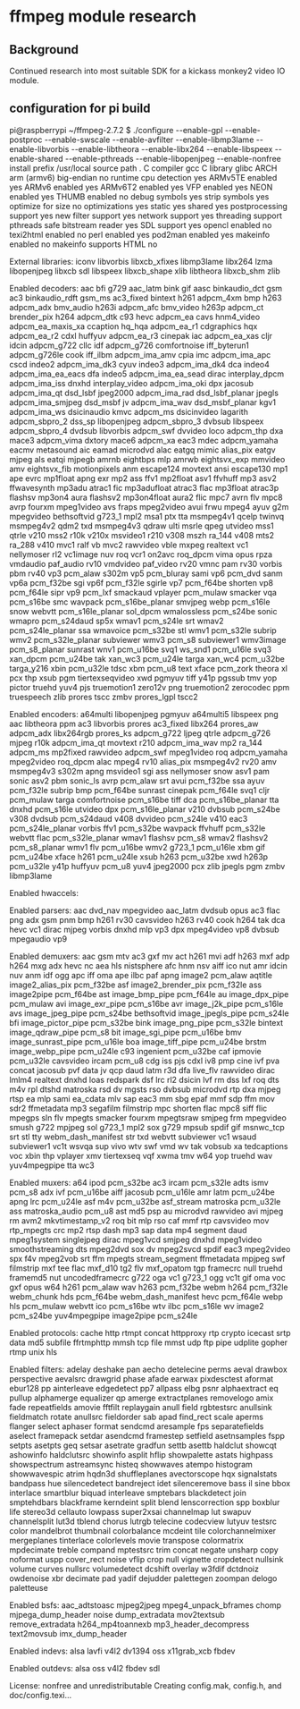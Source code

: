 # ffmpeg module research

## Background

Continued research into most suitable SDK for a kickass monkey2 video IO module.

## configuration for pi build

pi@raspberrypi ~/ffmpeg-2.7.2 $ ./configure --enable-gpl --enable-postproc --enable-swscale --enable-avfilter --enable-libmp3lame --enable-libvorbis --enable-libtheora --enable-libx264 --enable-libspeex --enable-shared --enable-pthreads --enable-libopenjpeg --enable-nonfree
install prefix            /usr/local
source path               .
C compiler                gcc
C library                 glibc
ARCH                      arm (armv6)
big-endian                no
runtime cpu detection     yes
ARMv5TE enabled           yes
ARMv6 enabled             yes
ARMv6T2 enabled           yes
VFP enabled               yes
NEON enabled              yes
THUMB enabled             no
debug symbols             yes
strip symbols             yes
optimize for size         no
optimizations             yes
static                    yes
shared                    yes
postprocessing support    yes
new filter support        yes
network support           yes
threading support         pthreads
safe bitstream reader     yes
SDL support               yes
opencl enabled            no
texi2html enabled         no
perl enabled              yes
pod2man enabled           yes
makeinfo enabled          no
makeinfo supports HTML    no

External libraries:
iconv			libvorbis		libxcb_xfixes
libmp3lame		libx264			lzma
libopenjpeg		libxcb			sdl
libspeex		libxcb_shape		xlib
libtheora		libxcb_shm		zlib

Enabled decoders:
aac			bfi			g729
aac_latm		bink			gif
aasc			binkaudio_dct		gsm
ac3			binkaudio_rdft		gsm_ms
ac3_fixed		bintext			h261
adpcm_4xm		bmp			h263
adpcm_adx		bmv_audio		h263i
adpcm_afc		bmv_video		h263p
adpcm_ct		brender_pix		h264
adpcm_dtk		c93			hevc
adpcm_ea		cavs			hnm4_video
adpcm_ea_maxis_xa	ccaption		hq_hqa
adpcm_ea_r1		cdgraphics		hqx
adpcm_ea_r2		cdxl			huffyuv
adpcm_ea_r3		cinepak			iac
adpcm_ea_xas		cljr			idcin
adpcm_g722		cllc			idf
adpcm_g726		comfortnoise		iff_byterun1
adpcm_g726le		cook			iff_ilbm
adpcm_ima_amv		cpia			imc
adpcm_ima_apc		cscd			indeo2
adpcm_ima_dk3		cyuv			indeo3
adpcm_ima_dk4		dca			indeo4
adpcm_ima_ea_eacs	dfa			indeo5
adpcm_ima_ea_sead	dirac			interplay_dpcm
adpcm_ima_iss		dnxhd			interplay_video
adpcm_ima_oki		dpx			jacosub
adpcm_ima_qt		dsd_lsbf		jpeg2000
adpcm_ima_rad		dsd_lsbf_planar		jpegls
adpcm_ima_smjpeg	dsd_msbf		jv
adpcm_ima_wav		dsd_msbf_planar		kgv1
adpcm_ima_ws		dsicinaudio		kmvc
adpcm_ms		dsicinvideo		lagarith
adpcm_sbpro_2		dss_sp			libopenjpeg
adpcm_sbpro_3		dvbsub			libspeex
adpcm_sbpro_4		dvdsub			libvorbis
adpcm_swf		dvvideo			loco
adpcm_thp		dxa			mace3
adpcm_vima		dxtory			mace6
adpcm_xa		eac3			mdec
adpcm_yamaha		eacmv			metasound
aic			eamad			microdvd
alac			eatgq			mimic
alias_pix		eatgv			mjpeg
als			eatqi			mjpegb
amrnb			eightbps		mlp
amrwb			eightsvx_exp		mmvideo
amv			eightsvx_fib		motionpixels
anm			escape124		movtext
ansi			escape130		mp1
ape			evrc			mp1float
apng			exr			mp2
ass			ffv1			mp2float
asv1			ffvhuff			mp3
asv2			ffwavesynth		mp3adu
atrac1			fic			mp3adufloat
atrac3			flac			mp3float
atrac3p			flashsv			mp3on4
aura			flashsv2		mp3on4float
aura2			flic			mpc7
avrn			flv			mpc8
avrp			fourxm			mpeg1video
avs			fraps			mpeg2video
avui			frwu			mpeg4
ayuv			g2m			mpegvideo
bethsoftvid		g723_1			mpl2
msa1			ptx			tta
msmpeg4v1		qcelp			twinvq
msmpeg4v2		qdm2			txd
msmpeg4v3		qdraw			ulti
msrle			qpeg			utvideo
mss1			qtrle			v210
mss2			r10k			v210x
msvideo1		r210			v308
mszh			ra_144			v408
mts2			ra_288			v410
mvc1			ralf			vb
mvc2			rawvideo		vble
mxpeg			realtext		vc1
nellymoser		rl2			vc1image
nuv			roq			vcr1
on2avc			roq_dpcm		vima
opus			rpza			vmdaudio
paf_audio		rv10			vmdvideo
paf_video		rv20			vmnc
pam			rv30			vorbis
pbm			rv40			vp3
pcm_alaw		s302m			vp5
pcm_bluray		sami			vp6
pcm_dvd			sanm			vp6a
pcm_f32be		sgi			vp6f
pcm_f32le		sgirle			vp7
pcm_f64be		shorten			vp8
pcm_f64le		sipr			vp9
pcm_lxf			smackaud		vplayer
pcm_mulaw		smacker			vqa
pcm_s16be		smc			wavpack
pcm_s16be_planar	smvjpeg			webp
pcm_s16le		snow			webvtt
pcm_s16le_planar	sol_dpcm		wmalossless
pcm_s24be		sonic			wmapro
pcm_s24daud		sp5x			wmav1
pcm_s24le		srt			wmav2
pcm_s24le_planar	ssa			wmavoice
pcm_s32be		stl			wmv1
pcm_s32le		subrip			wmv2
pcm_s32le_planar	subviewer		wmv3
pcm_s8			subviewer1		wmv3image
pcm_s8_planar		sunrast			wnv1
pcm_u16be		svq1			ws_snd1
pcm_u16le		svq3			xan_dpcm
pcm_u24be		tak			xan_wc3
pcm_u24le		targa			xan_wc4
pcm_u32be		targa_y216		xbin
pcm_u32le		tdsc			xbm
pcm_u8			text			xface
pcm_zork		theora			xl
pcx			thp			xsub
pgm			tiertexseqvideo		xwd
pgmyuv			tiff			y41p
pgssub			tmv			yop
pictor			truehd			yuv4
pjs			truemotion1		zero12v
png			truemotion2		zerocodec
ppm			truespeech		zlib
prores			tscc			zmbv
prores_lgpl		tscc2

Enabled encoders:
a64multi		libopenjpeg		pgmyuv
a64multi5		libspeex		png
aac			libtheora		ppm
ac3			libvorbis		prores
ac3_fixed		libx264			prores_aw
adpcm_adx		libx264rgb		prores_ks
adpcm_g722		ljpeg			qtrle
adpcm_g726		mjpeg			r10k
adpcm_ima_qt		movtext			r210
adpcm_ima_wav		mp2			ra_144
adpcm_ms		mp2fixed		rawvideo
adpcm_swf		mpeg1video		roq
adpcm_yamaha		mpeg2video		roq_dpcm
alac			mpeg4			rv10
alias_pix		msmpeg4v2		rv20
amv			msmpeg4v3		s302m
apng			msvideo1		sgi
ass			nellymoser		snow
asv1			pam			sonic
asv2			pbm			sonic_ls
avrp			pcm_alaw		srt
avui			pcm_f32be		ssa
ayuv			pcm_f32le		subrip
bmp			pcm_f64be		sunrast
cinepak			pcm_f64le		svq1
cljr			pcm_mulaw		targa
comfortnoise		pcm_s16be		tiff
dca			pcm_s16be_planar	tta
dnxhd			pcm_s16le		utvideo
dpx			pcm_s16le_planar	v210
dvbsub			pcm_s24be		v308
dvdsub			pcm_s24daud		v408
dvvideo			pcm_s24le		v410
eac3			pcm_s24le_planar	vorbis
ffv1			pcm_s32be		wavpack
ffvhuff			pcm_s32le		webvtt
flac			pcm_s32le_planar	wmav1
flashsv			pcm_s8			wmav2
flashsv2		pcm_s8_planar		wmv1
flv			pcm_u16be		wmv2
g723_1			pcm_u16le		xbm
gif			pcm_u24be		xface
h261			pcm_u24le		xsub
h263			pcm_u32be		xwd
h263p			pcm_u32le		y41p
huffyuv			pcm_u8			yuv4
jpeg2000		pcx			zlib
jpegls			pgm			zmbv
libmp3lame

Enabled hwaccels:

Enabled parsers:
aac			dvd_nav			mpegvideo
aac_latm		dvdsub			opus
ac3			flac			png
adx			gsm			pnm
bmp			h261			rv30
cavsvideo		h263			rv40
cook			h264			tak
dca			hevc			vc1
dirac			mjpeg			vorbis
dnxhd			mlp			vp3
dpx			mpeg4video		vp8
dvbsub			mpegaudio		vp9

Enabled demuxers:
aac			gsm			mtv
ac3			gxf			mv
act			h261			mvi
adf			h263			mxf
adp			h264			mxg
adx			hevc			nc
aea			hls			nistsphere
afc			hnm			nsv
aiff			ico			nut
amr			idcin			nuv
anm			idf			ogg
apc			iff			oma
ape			ilbc			paf
apng			image2			pcm_alaw
aqtitle			image2_alias_pix	pcm_f32be
asf			image2_brender_pix	pcm_f32le
ass			image2pipe		pcm_f64be
ast			image_bmp_pipe		pcm_f64le
au			image_dpx_pipe		pcm_mulaw
avi			image_exr_pipe		pcm_s16be
avr			image_j2k_pipe		pcm_s16le
avs			image_jpeg_pipe		pcm_s24be
bethsoftvid		image_jpegls_pipe	pcm_s24le
bfi			image_pictor_pipe	pcm_s32be
bink			image_png_pipe		pcm_s32le
bintext			image_qdraw_pipe	pcm_s8
bit			image_sgi_pipe		pcm_u16be
bmv			image_sunrast_pipe	pcm_u16le
boa			image_tiff_pipe		pcm_u24be
brstm			image_webp_pipe		pcm_u24le
c93			ingenient		pcm_u32be
caf			ipmovie			pcm_u32le
cavsvideo		ircam			pcm_u8
cdg			iss			pjs
cdxl			iv8			pmp
cine			ivf			pva
concat			jacosub			pvf
data			jv			qcp
daud			latm			r3d
dfa			live_flv		rawvideo
dirac			lmlm4			realtext
dnxhd			loas			redspark
dsf			lrc			rl2
dsicin			lvf			rm
dss			lxf			roq
dts			m4v			rpl
dtshd			matroska		rsd
dv			mgsts			rso
dvbsub			microdvd		rtp
dxa			mjpeg			rtsp
ea			mlp			sami
ea_cdata		mlv			sap
eac3			mm			sbg
epaf			mmf			sdp
ffm			mov			sdr2
ffmetadata		mp3			segafilm
filmstrip		mpc			shorten
flac			mpc8			siff
flic			mpegps			sln
flv			mpegts			smacker
fourxm			mpegtsraw		smjpeg
frm			mpegvideo		smush
g722			mpjpeg			sol
g723_1			mpl2			sox
g729			mpsub			spdif
gif			msnwc_tcp		srt
stl			tty			webm_dash_manifest
str			txd			webvtt
subviewer		vc1			wsaud
subviewer1		vc1t			wsvqa
sup			vivo			wtv
swf			vmd			wv
tak			vobsub			xa
tedcaptions		voc			xbin
thp			vplayer			xmv
tiertexseq		vqf			xwma
tmv			w64			yop
truehd			wav			yuv4mpegpipe
tta			wc3

Enabled muxers:
a64			ipod			pcm_s32be
ac3			ircam			pcm_s32le
adts			ismv			pcm_s8
adx			ivf			pcm_u16be
aiff			jacosub			pcm_u16le
amr			latm			pcm_u24be
apng			lrc			pcm_u24le
asf			m4v			pcm_u32be
asf_stream		matroska		pcm_u32le
ass			matroska_audio		pcm_u8
ast			md5			psp
au			microdvd		rawvideo
avi			mjpeg			rm
avm2			mkvtimestamp_v2		roq
bit			mlp			rso
caf			mmf			rtp
cavsvideo		mov			rtp_mpegts
crc			mp2			rtsp
dash			mp3			sap
data			mp4			segment
daud			mpeg1system		singlejpeg
dirac			mpeg1vcd		smjpeg
dnxhd			mpeg1video		smoothstreaming
dts			mpeg2dvd		sox
dv			mpeg2svcd		spdif
eac3			mpeg2video		spx
f4v			mpeg2vob		srt
ffm			mpegts			stream_segment
ffmetadata		mpjpeg			swf
filmstrip		mxf			tee
flac			mxf_d10			tg2
flv			mxf_opatom		tgp
framecrc		null			truehd
framemd5		nut			uncodedframecrc
g722			oga			vc1
g723_1			ogg			vc1t
gif			oma			voc
gxf			opus			w64
h261			pcm_alaw		wav
h263			pcm_f32be		webm
h264			pcm_f32le		webm_chunk
hds			pcm_f64be		webm_dash_manifest
hevc			pcm_f64le		webp
hls			pcm_mulaw		webvtt
ico			pcm_s16be		wtv
ilbc			pcm_s16le		wv
image2			pcm_s24be		yuv4mpegpipe
image2pipe		pcm_s24le

Enabled protocols:
cache			http			rtmpt
concat			httpproxy		rtp
crypto			icecast			srtp
data			md5			subfile
ffrtmphttp		mmsh			tcp
file			mmst			udp
ftp			pipe			udplite
gopher			rtmp			unix
hls

Enabled filters:
adelay			deshake			pan
aecho			detelecine		perms
aeval			drawbox			perspective
aevalsrc		drawgrid		phase
afade			earwax			pixdesctest
aformat			ebur128			pp
ainterleave		edgedetect		pp7
allpass			elbg			psnr
alphaextract		eq			pullup
alphamerge		equalizer		qp
amerge			extractplanes		removelogo
amix			fade			repeatfields
amovie			fftfilt			replaygain
anull			field			rgbtestsrc
anullsink		fieldmatch		rotate
anullsrc		fieldorder		sab
apad			find_rect		scale
aperms			flanger			select
aphaser			format			sendcmd
aresample		fps			separatefields
aselect			framepack		setdar
asendcmd		framestep		setfield
asetnsamples		fspp			setpts
asetpts			geq			setsar
asetrate		gradfun			settb
asettb			haldclut		showcqt
ashowinfo		haldclutsrc		showinfo
asplit			hflip			showpalette
astats			highpass		showspectrum
astreamsync		histeq			showwaves
atempo			histogram		showwavespic
atrim			hqdn3d			shuffleplanes
avectorscope		hqx			signalstats
bandpass		hue			silencedetect
bandreject		idet			silenceremove
bass			il			sine
bbox			interlace		smartblur
biquad			interleave		smptebars
blackdetect		join			smptehdbars
blackframe		kerndeint		split
blend			lenscorrection		spp
boxblur			life			stereo3d
cellauto		lowpass			super2xsai
channelmap		lut			swapuv
channelsplit		lut3d			tblend
chorus			lutrgb			telecine
codecview		lutyuv			testsrc
color			mandelbrot		thumbnail
colorbalance		mcdeint			tile
colorchannelmixer	mergeplanes		tinterlace
colorlevels		movie			transpose
colormatrix		mpdecimate		treble
compand			mptestsrc		trim
concat			negate			unsharp
copy			noformat		uspp
cover_rect		noise			vflip
crop			null			vignette
cropdetect		nullsink		volume
curves			nullsrc			volumedetect
dcshift			overlay			w3fdif
dctdnoiz		owdenoise		xbr
decimate		pad			yadif
dejudder		palettegen		zoompan
delogo			paletteuse

Enabled bsfs:
aac_adtstoasc		mjpeg2jpeg		mpeg4_unpack_bframes
chomp			mjpega_dump_header	noise
dump_extradata		mov2textsub		remove_extradata
h264_mp4toannexb	mp3_header_decompress	text2movsub
imx_dump_header

Enabled indevs:
alsa			lavfi			v4l2
dv1394			oss			x11grab_xcb
fbdev

Enabled outdevs:
alsa			oss			v4l2
fbdev			sdl

License: nonfree and unredistributable
Creating config.mak, config.h, and doc/config.texi...